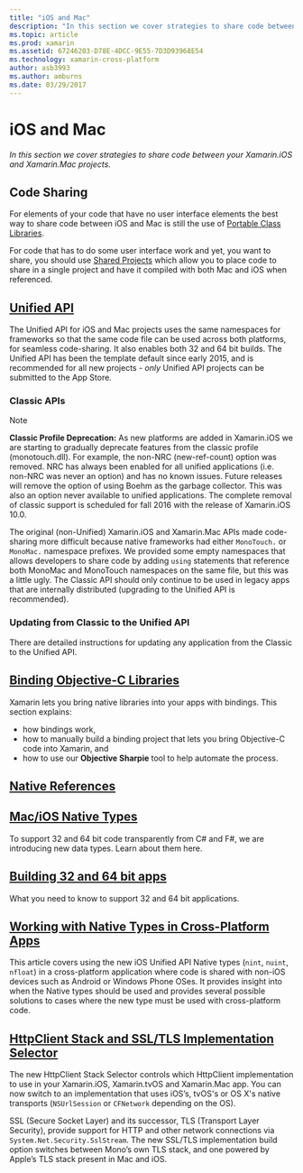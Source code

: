 ```yaml
---
title: "iOS and Mac"
description: "In this section we cover strategies to share code between your Xamarin.iOS and Xamarin.Mac projects."
ms.topic: article
ms.prod: xamarin
ms.assetid: 67246203-D78E-4DCC-9E55-7D3D93968E54
ms.technology: xamarin-cross-platform
author: asb3993
ms.author: amburns
ms.date: 03/29/2017
---
```


# iOS and Mac

_In this section we cover strategies to share code between your Xamarin.iOS and Xamarin.Mac projects._

## Code Sharing

For elements of your code that have no user interface
	elements the best way to share code between iOS and Mac is
	still the use
	of [Portable Class Libraries](~/cross-platform/app-fundamentals/pcl.md).

For code that has to do some user interface work and yet,
	you want to share, you should
	use [Shared Projects](~/cross-platform/app-fundamentals/shared-projects.md)
	which allow you to place code to share in a
	single project and have it compiled with both Mac and iOS when
	referenced.

##  [Unified API](unified/index.md)

The Unified API for iOS and Mac projects uses the same namespaces
	for frameworks so that the same code file can be used across both
	platforms, for seamless code-sharing. It also enables both 32 and 64 bit
	builds. The Unified API has been the template default since early 2015,
	and is recommended for all new projects - *only* Unified API projects
	can be submitted to the App Store.

### Classic APIs

> [!NOTE]
> **Classic Profile Deprecation:** As new platforms are added in Xamarin.iOS we are starting to gradually deprecate features from the classic profile (monotouch.dll). For example, the non-NRC (new-ref-count) option was removed. NRC has always been enabled for all unified applications (i.e. non-NRC was never an option) and has no known issues. Future releases will remove the option of using Boehm as the garbage collector. This was also an option never available to unified applications. The complete removal of classic support is scheduled for fall 2016 with the release of Xamarin.iOS 10.0.

The original (non-Unified) Xamarin.iOS and Xamarin.Mac APIs made code-sharing
	more difficult because native frameworks had either `MonoTouch.` or
	`MonoMac.` namespace prefixes.  We provided some empty
 	namespaces that allows developers to share code by adding
 	`using` statements that reference both MonoMac and MonoTouch
 	namespaces on the same file, but this was a little ugly. The Classic API
	should only continue to be used in legacy apps that are internally distributed
	(upgrading to the Unified API is recommended).


### Updating from Classic to the Unified API

There are detailed instructions for updating any application from
the Classic to the Unified API.

## [Binding Objective-C Libraries](binding/index.md)

Xamarin lets you bring native libraries into your apps with bindings. This
section explains:

- how bindings work,
- how to manually build a binding project that lets you bring Objective-C code into Xamarin, and
- how to use our **Objective Sharpie** tool to help automate the process.

## [Native References](native-references.md)



##  [Mac/iOS Native Types](nativetypes.md)

To support 32 and 64 bit code transparently from C# and F#,
	we are introducing new data types.   Learn about them
	here.

##  [Building 32 and 64 bit apps](32-and-64/index.md)

What you need to know to support 32 and 64 bit
	applications.

## [Working with Native Types in Cross-Platform Apps](native-types-cross-platform.md)

This article covers using the new iOS Unified API Native types
(`nint`, `nuint`, `nfloat`) in a cross-platform application where
code is shared with non-iOS devices such as Android or Windows Phone OSes.
It provides insight into when the Native types should be used and provides
several possible solutions to cases where the new type must be used with cross-platform code.


## [HttpClient Stack and SSL/TLS Implementation Selector](http-stack.md)

The new HttpClient Stack Selector controls which HttpClient implementation to use in your Xamarin.iOS, Xamarin.tvOS and Xamarin.Mac app. You can now switch to an implementation that uses iOS’s, tvOS's or OS X's native transports (`NSUrlSession` or `CFNetwork` depending on the OS).

SSL (Secure Socket Layer) and its successor, TLS (Transport Layer Security), provide support for HTTP and other network connections via `System.Net.Security.SslStream`. The new SSL/TLS implementation build option switches between Mono’s own TLS stack, and one powered by Apple’s TLS stack present in Mac and iOS.
